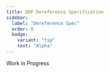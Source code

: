 ```yaml
---
title: DHF Dereference Specification
sidebar:
  label: "Dereference Spec"
  order: 0
  badge:
    variant: "tip"
    text: "Alpha"
---
```


Work in Progress